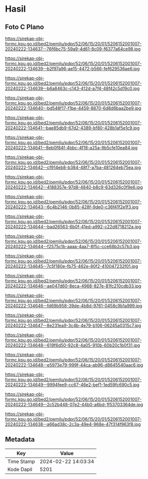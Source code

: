 # Hasil

## Foto C Plano

https://sirekap-obj-formc.kpu.go.id/bed2/pemilu/pdpr/52/06/15/20/01/5206152001007-20240222-134637--76f6bc75-59a9-4d61-8c09-f6377a64ce98.jpg

https://sirekap-obj-formc.kpu.go.id/bed2/pemilu/pdpr/52/06/15/20/01/5206152001007-20240222-134639--b2f97a96-ae15-4472-b566-fef629536ae6.jpg

https://sirekap-obj-formc.kpu.go.id/bed2/pemilu/pdpr/52/06/15/20/01/5206152001007-20240222-134639--b6a8463c-c143-412d-a7f4-48f42c5d19c0.jpg

https://sirekap-obj-formc.kpu.go.id/bed2/pemilu/pdpr/52/06/15/20/01/5206152001007-20240222-134640--bd548f17-f1be-4459-8870-6d8d6baa2be9.jpg

https://sirekap-obj-formc.kpu.go.id/bed2/pemilu/pdpr/52/06/15/20/01/5206152001007-20240222-134641--bae85db9-67d2-4389-bf80-428b1af5e1c9.jpg

https://sirekap-obj-formc.kpu.go.id/bed2/pemilu/pdpr/52/06/15/20/01/5206152001007-20240222-134641--8eb0f84f-4bbc-4f18-a25a-9b5cfe10ea84.jpg

https://sirekap-obj-formc.kpu.go.id/bed2/pemilu/pdpr/52/06/15/20/01/5206152001007-20240222-134642--cf914eb8-b384-48f7-a7ba-481264eb75ea.jpg

https://sirekap-obj-formc.kpu.go.id/bed2/pemilu/pdpr/52/06/15/20/01/5206152001007-20240222-134642--4188357e-97d8-4840-b8c9-63d326c0f9e6.jpg

https://sirekap-obj-formc.kpu.go.id/bed2/pemilu/pdpr/52/06/15/20/01/5206152001007-20240222-134643--6c4b2146-0b85-428f-9de0-c36f41f2e1f3.jpg

https://sirekap-obj-formc.kpu.go.id/bed2/pemilu/pdpr/52/06/15/20/01/5206152001007-20240222-134644--bad26563-6b0f-41ed-a992-c22d8718212a.jpg

https://sirekap-obj-formc.kpu.go.id/bed2/pemilu/pdpr/52/06/15/20/01/5206152001007-20240222-134644--f2575c1b-aaaa-4aa7-8f5c-cce68b2c57b3.jpg

https://sirekap-obj-formc.kpu.go.id/bed2/pemilu/pdpr/52/06/15/20/01/5206152001007-20240222-134645--7c5f180e-fb75-462e-80f2-410047232f01.jpg

https://sirekap-obj-formc.kpu.go.id/bed2/pemilu/pdpr/52/06/15/20/01/5206152001007-20240222-134646--ae047d60-8eca-4968-827e-81fc210cdb33.jpg

https://sirekap-obj-formc.kpu.go.id/bed2/pemilu/pdpr/52/06/15/20/01/5206152001007-20240222-134646--fd69b958-39de-4b8d-9761-0458c9b1a999.jpg

https://sirekap-obj-formc.kpu.go.id/bed2/pemilu/pdpr/52/06/15/20/01/5206152001007-20240222-134647--8e231ea9-3c4b-4e79-b106-06245a0315c7.jpg

https://sirekap-obj-formc.kpu.go.id/bed2/pemilu/pdpr/52/06/15/20/01/5206152001007-20240222-134648--619f6d50-92c8-4a05-910b-60b20c1b0f31.jpg

https://sirekap-obj-formc.kpu.go.id/bed2/pemilu/pdpr/52/06/15/20/01/5206152001007-20240222-134648--e5973e79-999f-44ca-ab96-d8645540aac6.jpg

https://sirekap-obj-formc.kpu.go.id/bed2/pemilu/pdpr/52/06/15/20/01/5206152001007-20240222-134649--9994fee9-cc67-46e2-bef1-1ed59fc690c5.jpg

https://sirekap-obj-formc.kpu.go.id/bed2/pemilu/pdpr/52/06/15/20/01/5206152001007-20240222-134649--2c52b448-07e2-44b0-a6bd-1f53703364de.jpg

https://sirekap-obj-formc.kpu.go.id/bed2/pemilu/pdpr/52/06/15/20/01/5206152001007-20240222-134638--a66ad38c-2c3a-49e4-968e-47f314f963f8.jpg


## Metadata

| Key        | Value               |
| ---------- | ------------------- |
| Time Stamp | 2024-02-22 14:03:34 |
| Kode Dapil | 5201                |



